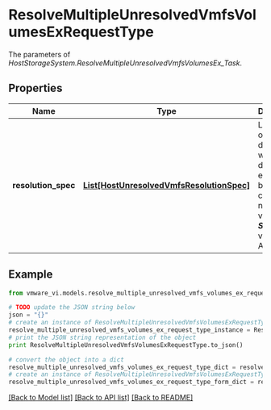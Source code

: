 # ResolveMultipleUnresolvedVmfsVolumesExRequestType

The parameters of *HostStorageSystem.ResolveMultipleUnresolvedVmfsVolumesEx_Task*. 

## Properties
Name | Type | Description | Notes
------------ | ------------- | ------------- | -------------
**resolution_spec** | [**List[HostUnresolvedVmfsResolutionSpec]**](HostUnresolvedVmfsResolutionSpec.md) | List of data object that describes what the disk extents to be used for creating the new VMFS volume.  ***Since:*** vSphere API 4.0  | 

## Example

```python
from vmware_vi.models.resolve_multiple_unresolved_vmfs_volumes_ex_request_type import ResolveMultipleUnresolvedVmfsVolumesExRequestType

# TODO update the JSON string below
json = "{}"
# create an instance of ResolveMultipleUnresolvedVmfsVolumesExRequestType from a JSON string
resolve_multiple_unresolved_vmfs_volumes_ex_request_type_instance = ResolveMultipleUnresolvedVmfsVolumesExRequestType.from_json(json)
# print the JSON string representation of the object
print ResolveMultipleUnresolvedVmfsVolumesExRequestType.to_json()

# convert the object into a dict
resolve_multiple_unresolved_vmfs_volumes_ex_request_type_dict = resolve_multiple_unresolved_vmfs_volumes_ex_request_type_instance.to_dict()
# create an instance of ResolveMultipleUnresolvedVmfsVolumesExRequestType from a dict
resolve_multiple_unresolved_vmfs_volumes_ex_request_type_form_dict = resolve_multiple_unresolved_vmfs_volumes_ex_request_type.from_dict(resolve_multiple_unresolved_vmfs_volumes_ex_request_type_dict)
```
[[Back to Model list]](../README.md#documentation-for-models) [[Back to API list]](../README.md#documentation-for-api-endpoints) [[Back to README]](../README.md)


